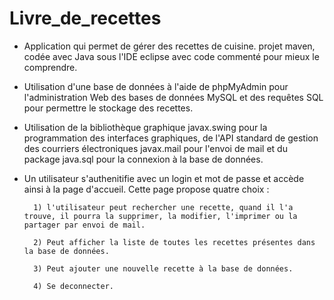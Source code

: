 # Livre_de_recettes

* Application qui permet de gérer des recettes de cuisine. projet maven, codée avec Java sous l'IDE eclipse avec code commenté pour mieux le comprendre.
* Utilisation d'une base de données à l'aide de phpMyAdmin pour l'administration Web des bases de données MySQL et des requêtes SQL pour permettre  le stockage  des recettes.
* Utilisation de la bibliothèque graphique javax.swing pour la programmation des interfaces graphiques, de l'API standard de gestion des    courriers électroniques javax.mail pour l'envoi de mail et du package java.sql pour la connexion à la base de données. 
* Un utilisateur s'authenitifie avec un login et mot de passe et accède ainsi à la page d'accueil. Cette page propose quatre choix :

        1) l'utilisateur peut rechercher une recette, quand il l'a trouve, il pourra la supprimer, la modifier, l'imprimer ou la partager par envoi de mail.   

        2) Peut afficher la liste de toutes les recettes présentes dans la base de données.

        3) Peut ajouter une nouvelle recette à la base de données.

        4) Se deconnecter. 
        


